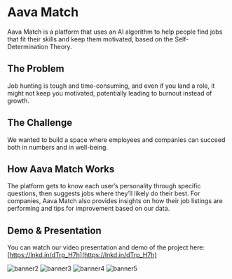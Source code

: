 # Aava Match

Aava Match is a platform that uses an AI algorithm to help people find jobs that fit their skills and keep them motivated, based on the Self-Determination Theory.

## The Problem  
Job hunting is tough and time-consuming, and even if you land a role, it might not keep you motivated, potentially leading to burnout instead of growth.

## The Challenge  
We wanted to build a space where employees and companies can succeed both in numbers and in well-being.

## How Aava Match Works  
The platform gets to know each user’s personality through specific questions, then suggests jobs where they’ll likely do their best. For companies, Aava Match also provides insights on how their job listings are performing and tips for improvement based on our data.

## Demo & Presentation  
You can watch our video presentation and demo of the project here:  
[https://lnkd.in/dTrp_H7h](https://lnkd.in/dTrp_H7h)

![banner2](https://github.com/user-attachments/assets/2c8f2fb4-4cc5-437c-8ac3-82cb91d4d40a)
![banner3](https://github.com/user-attachments/assets/57af514f-687c-4f26-bc35-5f833155cc37)
![banner4](https://github.com/user-attachments/assets/314d88bc-bf8c-4a3e-b5e0-754abaaf716e)
![banner5](https://github.com/user-attachments/assets/d4c43298-dee2-48f4-ae8b-be62c10969c0)
